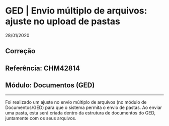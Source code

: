 # GED | Envio múltiplo de arquivos: ajuste no upload de pastas
28/01/2020
## Correção
## Referência: CHM42814
## Módulo: Documentos (GED)
***

Foi realizado um ajuste no envio múltiplo de arquivos (no módulo de Documentos/GED) para que o sistema permita o envio de pastas. Ao enviar uma pasta, esta será criada dentro da estrutura de documentos do GED, juntamente com os seus arquivos.
